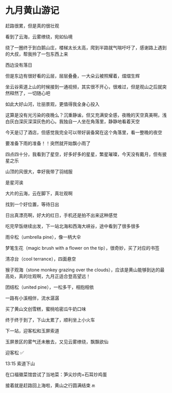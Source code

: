 # 九月黄山游记

赶路很累，但是真的很壮观

看到了云海，云雾缭绕，宛如仙境

绕了一圈终于到白鹅山庄，楼梯太长太高，爬到半路就气喘吁吁了，感谢路上遇到的大叔，帮我拎了一包东西上来

西边没有落日

但是东边有很好看的云层，层层叠叠，一大朵云被照耀着，熠熠生辉

坐云谷索道上山的时候接到一通视频，其实很不开心，很难过，但是观山之后就突然释然了，一切随心吧

如此大好山河，壮丽景观，更值得我全身心投入

这算是没有光污染的夜晚么？沉重静谧，但又充满安全感，夜晚的天空真美啊，浅白灰白深灰深深灰色的心。我独自一人坐在角落里，静静地看着天空

今天是订了酒店，但感觉我完全可以带好装备窝在这个角落里，看一整晚的夜空

要准备下雨的准备！！突然就开始飘小雨了

四点四十分，我看到了星空，好多好多的星星，繁星璀璨，今天没有戴月，但有披星之乐

山顶的风很大，幸好我带了羽绒服

是星河诶

大片的云海，云在脚下，真壮观啊

找到一个好位置，等待日出

日出真漂亮啊，好大的红日，手机还是拍不出来这种感觉

吃完早饭继续出发，下一站北海和西海大峡谷，途中看到了很多很多

雨伞松（umbrella pine），像一柄大伞

梦笔生花（magic brush with a flower on the tip），很奇妙，买了对应的书签

清凉台（cool terrance），四面悬空

猴子观海（stone monkey grazing over the clouds），应该是黄山能够到达的最高处，真的壮观啊，九月正适合登高望远！

团结松（united pine），一松多干，相抱相依

一路有小溪相伴，流水潺潺

买了黄山文创雪糕，蜜桃哈密瓜牛奶口味

终于终于到了，下山太累了，顺利坐上小火车

下一站，迎客松和玉屏索道

玉屏景区的雾气还未散去，又见云雾缭绕，飘飘欲仙

迎客松 ✅

13:15 索道下山

在口福徽菜馆尝试了当地菜：笋尖炒肉+石耳炒鸡蛋

接着就是赶路回上海啦，黄山之行圆满结束 🔚